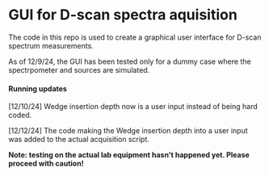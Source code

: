 # GUI for D-scan spectra aquisition 

The code in this repo is used to create a graphical user interface for D-scan spectrum measurements. 

As of 12/9/24, the GUI has been tested only for a dummy case where the spectrpometer and sources are simulated. 
#### Running updates
[12/10/24] Wedge insertion depth now is a user input instead of being hard coded.  

[12/12/24] The code making the Wedge insertion depth into a user input was added to the actual acquisition script. 

**Note: testing on the actual lab equipment hasn't happened yet. Please proceed with caution!**